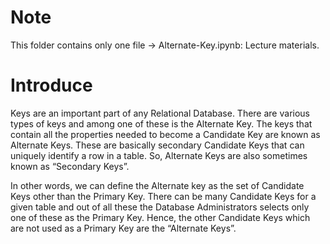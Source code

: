 # Note
This folder contains only one file -> Alternate-Key.ipynb: Lecture materials.
# Introduce
Keys are an important part of any Relational Database. There are various types of keys and among one of these is the Alternate Key. The keys that contain all the properties needed to become a Candidate Key are known as Alternate Keys. These are basically secondary Candidate Keys that can uniquely identify a row in a table. So, Alternate Keys are also sometimes known as “Secondary Keys”.

In other words, we can define the Alternate key as the set of Candidate Keys other than the Primary Key. There can be many Candidate Keys for a given table and out of all these the Database Administrators selects only one of these as the Primary Key. Hence, the other Candidate Keys which are not used as a Primary Key are the “Alternate Keys”.
